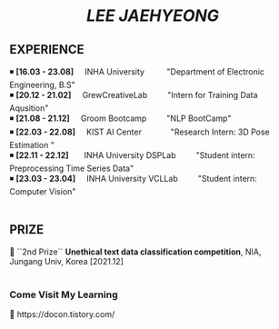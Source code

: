 <div align=center><h1><i> LEE JAEHYEONG </i></h1></div>

<div align=left><h2> EXPERIENCE </h2></div>

◾ **[16.03 - 23.08]** &nbsp; &nbsp; INHA University &nbsp; &nbsp; &nbsp; &nbsp; &nbsp;"Department of Electronic Engineering, B.S"  
◾ **[20.12 - 21.02]** &nbsp; &nbsp; GrewCreativeLab &nbsp; &nbsp; &nbsp; &nbsp; "Intern for Training Data Aqusition"  
◾ **[21.08 - 21.12]** &nbsp; &nbsp; Groom Bootcamp &nbsp; &nbsp; &nbsp; &nbsp; "NLP BootCamp"  
◾ **[22.03 - 22.08]** &nbsp; &nbsp; KIST AI Center &nbsp; &nbsp; &nbsp; &nbsp; &nbsp; &nbsp; "Research Intern: 3D Pose Estimation "  
◾ **[22.11 - 22.12]** &nbsp; &nbsp; &nbsp; INHA University DSPLab &nbsp; &nbsp; &nbsp; &nbsp; "Student intern: Preprocessing Time Series Data"  
◾ **[23.03 - 23.04]** &nbsp; &nbsp; INHA University VCLLab &nbsp; &nbsp; &nbsp; &nbsp; "Student intern: Computer Vision"  
<br>

<div align=left><h2> PRIZE </h2></div>  
🥈 ``2nd Prize`` <b>Unethical text data classification competition</b>, NIA, Jungang Univ, Korea [2021.12]  
<br>
<br>

<!-- 
<div align=center><h2><i> STACKS </i></h2></div>
<div align=center> 
  <img src="https://img.shields.io/badge/python-181717?style=for-the-badge&logo=python&logoColor=white">
  <img src="https://img.shields.io/badge/c-181717?style=for-the-badge&logo=c&logoColor=white">
  <img src="https://img.shields.io/badge/c++-181717?style=for-the-badge&logo=c%2B%2B&logoColor=white">
  <img src="https://img.shields.io/badge/java-181717?style=for-the-badge&logo=java&logoColor=white">
  <br>
  
  <img src="https://img.shields.io/badge/pytorch-181717?style=for-the-badge&logo=pytorch&logoColor=white"> 
  <img src="https://img.shields.io/badge/tensorflow-181717?style=for-the-badge&logo=tensorflow&logoColor=white">
  <img src="https://img.shields.io/badge/numpy-181717?style=for-the-badge&logo=numpy&logoColor=white">
  <br>
  
  <img src="https://img.shields.io/badge/linux-181717?style=for-the-badge&logo=linux&logoColor=white"> 
  <img src="https://img.shields.io/badge/github-181717?style=for-the-badge&logo=github&logoColor=white">
  <img src="https://img.shields.io/badge/git-181717?style=for-the-badge&logo=git&logoColor=white">
  <br>
</div>
<br> -->

<div align=left><h3> Come Visit My Learning </h3></div>  
🥂 https://docon.tistory.com/
<br>
